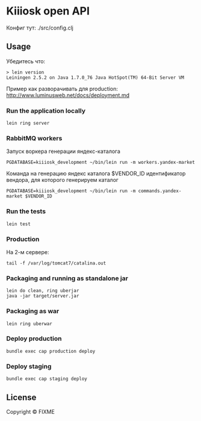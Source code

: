 # Kiiiosk open API

Конфиг тут: ./src/config.clj

## Usage

Убедитесь что:

```
> lein version
Leiningen 2.5.2 on Java 1.7.0_76 Java HotSpot(TM) 64-Bit Server VM
```

Пример как разворачивать для production: http://www.luminusweb.net/docs/deployment.md

### Run the application locally

`lein ring server`

### RabbitMQ workers
Запуск воркера генерации яндекс-каталога

`PGDATABASE=kiiiosk_development ~/bin/lein run -m workers.yandex-market`

Команда на генерацию яндекс каталога
$VENDOR_ID идентификатор вендора, для которого генерируем каталог

`PGDATABASE=kiiiosk_development ~/bin/lein run -m commands.yandex-market $VENDOR_ID`

### Run the tests

`lein test`

### Production

На 2-м сервере:

`tail -f /var/log/tomcat7/catalina.out`

### Packaging and running as standalone jar

```
lein do clean, ring uberjar
java -jar target/server.jar
```

### Packaging as war

`lein ring uberwar`

### Deploy production
`bundle exec cap production deploy `

### Deploy staging
`bundle exec cap staging deploy`

## License

Copyright ©  FIXME
